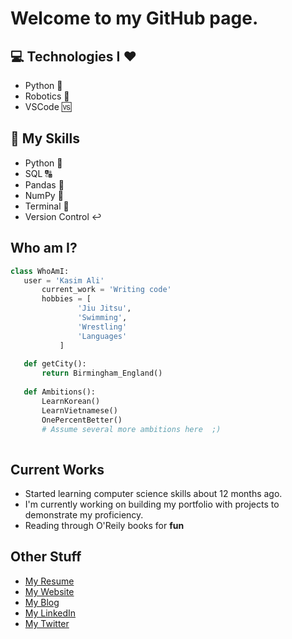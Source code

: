<h1>Welcome to my GitHub page.</h1>

## :computer: Technologies I :heart:
* Python :snake:
* Robotics :rocket:
* VSCode :vs:

## :closed_book: My Skills
* Python :snake:
* SQL :capital_abcd:
* Pandas :panda_face:
* NumPy :1234:
* Terminal :white_square_button:
* Version Control :leftwards_arrow_with_hook:

 ## Who am I?
 ```python
 class WhoAmI:
 	user = 'Kasim Ali'
		current_work = 'Writing code'
		hobbies = [
				'Jiu Jitsu',
				'Swimming',
				'Wrestling'
				'Languages'
			]
	
	def getCity():
		return Birmingham_England()
	
	def Ambitions():
		LearnKorean()
		LearnVietnamese()
		OnePercentBetter()
		# Assume several more ambitions here  ;)
	
 ```
 
 ## Current Works
 * Started learning computer science skills about 12 months ago.
 * I'm currently working on building my portfolio with projects to demonstrate my proficiency.
 * Reading through O'Reily books for **fun**


## Other Stuff
  - [My Resume](http://onyxwrench.co.uk/Resume_MuhammadKasimAli.pdf)
  - [My Website](http://onyxwrench.co.uk/)
  - [My Blog](https://kasimdata.medium.com/)
  - [My LinkedIn](https://www.linkedin.com/in/kasimdata/)
  - [My Twitter](https://twitter.com/KasimData)


